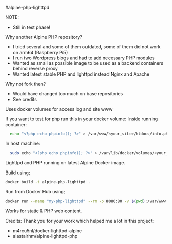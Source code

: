 #alpine-php-lighttpd

NOTE:
- Still in test phase!

Why another Alpine PHP repository?
- I tried several and some of them outdated, some of them did not work on arm64 (Raspberry Pi5)
- I run two Wordpress blogs and had to add necessary PHP modules
- Wanted as small as possible image to be used as a backend containers behind reverse proxy
- Wanted latest stable PHP and lighttpd instead Nginx and Apache

Why not fork then?
- Would have changed too much on base repositories
- See credits

Uses docker volumes for access log and site www

If you want to test for php run this in your docker volume:
Inside running container:
```bash
  echo "<?php echo phpinfo(); ?>" > /var/www/<your_site>/htdocs/info.php
```
In host machine:
```bash
  sudo echo "<?php echo phpinfo(); ?>" > /var/lib/docker/volumes/<your_volume>/_data
```
Lighttpd and PHP running on latest Alpine Docker image.

Build using;

```bash
docker build -t alpine-php-lighttpd .
```

Run from Docker Hub using;

```bash
docker run --name "my-php-lighttpd" --rm -p 8080:80 -v $(pwd):/var/www pkilpo/alpine-php-lighttpd
```

Works for static & PHP web content.

Credits:
Thank you for your work which helped me a lot in this project:
- m4rcu5nl/docker-lighttpd-alpine
- alastairhm/alpine-lighttpd-php
